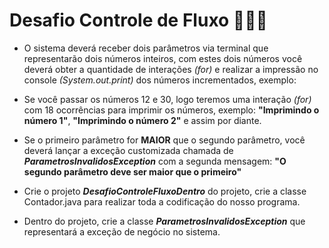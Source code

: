 # Desafio Controle de Fluxo 👩🏻‍💻

- O sistema deverá receber dois parâmetros via terminal que representarão dois números inteiros, com estes dois números você deverá obter a quantidade de interações *(for)* e realizar a impressão no console *(System.out.print)* dos números incrementados, exemplo:

- Se você passar os números 12 e 30, logo teremos uma interação *(for)* com 18 ocorrências para imprimir os números, exemplo: **"Imprimindo o número 1"**, **"Imprimindo o número 2"** e assim por diante.
- Se o primeiro parâmetro for **MAIOR** que o segundo parâmetro, você deverá lançar a exceção customizada chamada de ***ParametrosInvalidosException*** com a segunda mensagem: **"O segundo parâmetro deve ser maior que o primeiro"**
- Crie o projeto ***DesafioControleFluxoDentro*** do projeto, crie a classe Contador.java para realizar toda a codificação do nosso programa.
- Dentro do projeto, crie a classe ***ParametrosInvalidosException*** que representará a exceção de negócio no sistema.